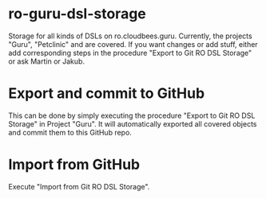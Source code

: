 # ro-guru-dsl-storage
Storage for all kinds of DSLs on ro.cloudbees.guru.
Currently, the projects "Guru", "Petclinic" and are covered.
If you want changes or add stuff, either add corresponding steps in the procedure "Export to Git RO DSL Storage" or ask Martin or Jakub.

# Export and commit to GitHub
This can be done by simply executing the procedure "Export to Git RO DSL Storage" in Project "Guru".
It will automatically exported all covered objects and commit them to this GitHub repo.

# Import from GitHub
Execute "Import from Git RO DSL Storage".
